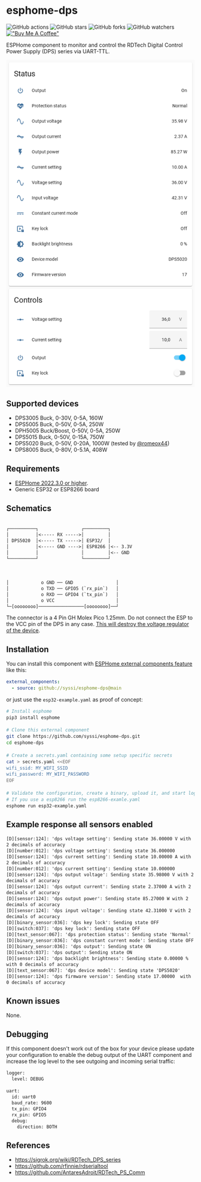 # esphome-dps

![GitHub actions](https://github.com/syssi/esphome-dps/actions/workflows/ci.yaml/badge.svg)
![GitHub stars](https://img.shields.io/github/stars/syssi/esphome-dps)
![GitHub forks](https://img.shields.io/github/forks/syssi/esphome-dps)
![GitHub watchers](https://img.shields.io/github/watchers/syssi/esphome-dps)
[!["Buy Me A Coffee"](https://img.shields.io/badge/buy%20me%20a%20coffee-donate-yellow.svg)](https://www.buymeacoffee.com/syssi)

ESPHome component to monitor and control the RDTech Digital Control Power Supply (DPS) series via UART-TTL.  

![Lovelace entities card](lovelace-entities-card.png "Lovelace entities card")

## Supported devices

* DPS3005 Buck, 0-30V, 0-5A, 160W
* DPS5005 Buck, 0-50V, 0-5A, 250W
* DPH5005 Buck/Boost, 0-50V, 0-5A, 250W
* DPS5015 Buck, 0-50V, 0-15A, 750W
* DPS5020 Buck, 0-50V, 0-20A, 1000W (tested by [@romeox44](https://github.com/syssi/esphome-dps/discussions/1))
* DPS8005 Buck, 0-80V, 0-5.1A, 408W

## Requirements

* [ESPHome 2022.3.0 or higher](https://github.com/esphome/esphome/releases).
* Generic ESP32 or ESP8266 board

## Schematics

```

┌──────────┐                ┌─────────┐
│          │<----- RX ----->│         │
│ DPS5020  │<----- TX ----->│ ESP32/  │
│          │<----- GND ---->│ ESP8266 │<-- 3.3V
│          │                │         │<-- GND
└──────────┘                └─────────┘



│            o GND ── GND                │
│            o TXD ── GPIO5 (`rx_pin`)   │
│            o RXD ── GPIO4 (`tx_pin`)   │
│            o VCC                       │
└─[oooooooo]─────────────────[oooooooo]──┘

```

The connector is a 4 Pin GH Molex Pico 1.25mm. Do not connect the ESP to the VCC pin of the DPS in any case. [This will destroy the voltage regulator of the device](https://tech.scargill.net/dps5020-diy-power-supply/#comment-60544).

## Installation

You can install this component with [ESPHome external components feature](https://esphome.io/components/external_components.html) like this:
```yaml
external_components:
  - source: github://syssi/esphome-dps@main
```

or just use the `esp32-example.yaml` as proof of concept:

```bash
# Install esphome
pip3 install esphome

# Clone this external component
git clone https://github.com/syssi/esphome-dps.git
cd esphome-dps

# Create a secrets.yaml containing some setup specific secrets
cat > secrets.yaml <<EOF
wifi_ssid: MY_WIFI_SSID
wifi_password: MY_WIFI_PASSWORD
EOF

# Validate the configuration, create a binary, upload it, and start logs
# If you use a esp8266 run the esp8266-examle.yaml
esphome run esp32-example.yaml
```

## Example response all sensors enabled

```
[D][sensor:124]: 'dps voltage setting': Sending state 36.00000 V with 2 decimals of accuracy
[D][number:012]: 'dps voltage setting': Sending state 36.000000
[D][sensor:124]: 'dps current setting': Sending state 10.00000 A with 2 decimals of accuracy
[D][number:012]: 'dps current setting': Sending state 10.000000
[D][sensor:124]: 'dps output voltage': Sending state 35.98000 V with 2 decimals of accuracy
[D][sensor:124]: 'dps output current': Sending state 2.37000 A with 2 decimals of accuracy
[D][sensor:124]: 'dps output power': Sending state 85.27000 W with 2 decimals of accuracy
[D][sensor:124]: 'dps input voltage': Sending state 42.31000 V with 2 decimals of accuracy
[D][binary_sensor:036]: 'dps key lock': Sending state OFF
[D][switch:037]: 'dps key lock': Sending state OFF
[D][text_sensor:067]: 'dps protection status': Sending state 'Normal'
[D][binary_sensor:036]: 'dps constant current mode': Sending state OFF
[D][binary_sensor:036]: 'dps output': Sending state ON
[D][switch:037]: 'dps output': Sending state ON
[D][sensor:124]: 'dps backlight brightness': Sending state 0.00000 % with 0 decimals of accuracy
[D][text_sensor:067]: 'dps device model': Sending state 'DPS5020'
[D][sensor:124]: 'dps firmware version': Sending state 17.00000  with 0 decimals of accuracy
```

## Known issues

None.

## Debugging

If this component doesn't work out of the box for your device please update your configuration to enable the debug output of the UART component and increase the log level to the see outgoing and incoming serial traffic:

```
logger:
  level: DEBUG

uart:
  id: uart0
  baud_rate: 9600
  tx_pin: GPIO4
  rx_pin: GPIO5
  debug:
    direction: BOTH
```

## References

* https://sigrok.org/wiki/RDTech_DPS_series
* https://github.com/rfinnie/rdserialtool
* https://github.com/AntaresAdroit/RDTech_PS_Comm
